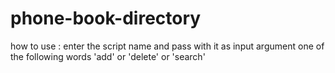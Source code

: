 # phone-book-directory

how to use :
enter the script name and pass with it as input argument one of the following words 'add' or 'delete' or 'search'
